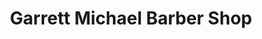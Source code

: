 ---
title: "Garrett Michael Barber Shop"
url: /salt-lake-city/garrett-michael-barber-shop/
shop: Friseur
---